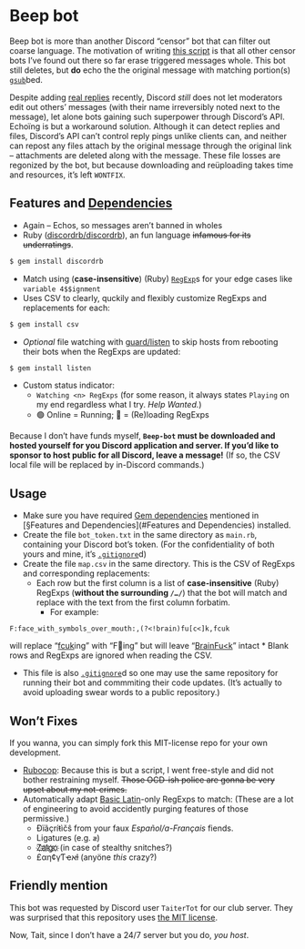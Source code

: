 # Beep bot
Beep bot is more than another Discord “censor” bot that can filter out coarse language.
The motivation of writing [this script](main.rb) is that all other censor bots I’ve found out there so far erase triggered messages whole.
This bot still deletes, but **do** echo the the original message with matching portion(s) [`gsub`](https://ruby-doc.org/core/String.html#method-i-gsub-21)bed.

Despite adding [real replies](https://support.discord.com/hc/en-us/articles/360057382374-Replies-FAQ) recently, Discord *still* does not let moderators edit out others’ messages (with their name irreversibly noted next to the message), let alone bots gaining such superpower through Discord’s API.
Echoïng is but a workaround solution.
Although it can detect replies and files, Discord’s API can’t control reply pings unlike clients can, and neither can repost any files attach by the original message through the original link – attachments are deleted along with the message.
These file losses are regonized by the bot, but because downloading and reüploading takes time and resources, it’s left `WONTFIX`.

## Features and [Dependencies](Gemfile)
* Again – Echos, so messages aren’t banned in wholes
* Ruby ([discordrb/discordrb](https://github.com/discordrb/discordrb)), an fun language ~~infamous for its underratings~~.
```bash
$ gem install discordrb
```
* Match using (__case-insensitive__) (Ruby) [`RegExp`](https://ruby-doc.org/core/Regexp.html)s for your edge cases like `variable 4$$ignment`
* Uses CSV to clearly, quckily and flexibly customize RegExps and replacements for each:
```bash
$ gem install csv
```
* _Optional_ file watching with [guard/listen](https://github.com/guard/listen) to skip hosts from rebooting their bots when the RegExps are updated:
```bash
$ gem install listen
```
* Custom status indicator:
  * `Watching <n> RegExps` (for some reason, it always states `Playing` on my end regardless what I try. _Help Wanted._)
  * 🟢 Online = Running; 🌙 = (Re)loading RegExps

Because I don’t have funds myself, **`Beep-bot` must be downloaded and hosted yourself for you Discord application and server.
If you’d like to sponsor to host public for all Discord, leave a message!** (If so, the CSV local file will be replaced by in-Discord commands.)

## Usage
* Make sure you have required [Gem dependencies](Gemfile) mentioned in [§Features and Dependencies](#Features and Dependencies) installed.
* Create the file `bot_token.txt` in the same directory as `main.rb`, containing your Discord bot’s token.
(For the confidentiality of both yours and mine, it’s [`.gitignore`](.gitignore)d)
* Create the file `map.csv` in the same directory. This is the CSV of RegExps and corresponding replacements:
  * Each row but the first column is a list of __case-insensitive__ (Ruby) RegExps (__without the surrounding `/…/`__) that the bot will match and replace with the text from the first column forbatim.
    * For example:
```csv
F:face_with_symbols_over_mouth:,(?<!brain)fu[c<]k,fcuk
```
will replace “[fcuk](https://en.wikipedia.org/wiki/FCUK)ing” with “F🤬ing” but will leave “[BrainFu<k](https://en.wikipedia.org/wiki/Brainfuck)” intact
    * Blank rows and RegExps are ignored when reading the CSV.
  * This file is also [`.gitignore`](.gitignore)d so one may use the same repository for running their bot and commmiting their code updates.
(It’s actually to avoid uploading swear words to a public repository.)

## Won’t Fixes
If you wanna, you can simply fork this MIT-license repo for your own development.
* [Rubocop](https://rubocop.org/): Because this is but a script, I went free-style and did not bother restraining myself.
~~Those OCD-ish police are gonna be very upset about my not-crimes.~~
* Automatically adapt [Basic Latin](https://en.wikipedia.org/wiki/ISO_basic_Latin_alphabet)-only RegExps to match:
(These are a lot of engineering to avoid accidently purging features of those permissive.)
  * Đïãçríŧìčŝ from your faux *Español/a-Français* fiends.
  * Ligatures (e.g. `æ`)
  * Z҉a҉l҉g҉o҉ (in case of stealthy snitches?)
  * £αƞ¢γƬҽאƚ (anyöne _this_ crazy?)

## Friendly mention
This bot was requested by Discord user `TaiterTot` for our club server.
They was surprised that this repository uses [the MIT license](LICENSE.txt).

Now, Tait, since I don’t have a 24/7 server but you do, _you host_.